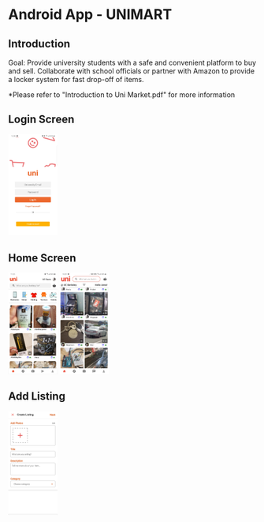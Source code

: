 # Android App - UNIMART

## Introduction
Goal: Provide university students with a safe and convenient platform to buy and sell. Collaborate with school officials or partner with Amazon to provide a locker system for fast drop-off of items.

*Please refer to "Introduction to Uni Market.pdf" for more information

## Login Screen
<img src="loginScreen.jpg" width="100">

## Home Screen
<p float="left">
  <img src="homeScreen-v1.jpg" width="100" />
  <img src="homeScreen-v2.jpg" width="100" /> 
</p>

## Add Listing
<img src="additem.jpeg" width="100">
 
